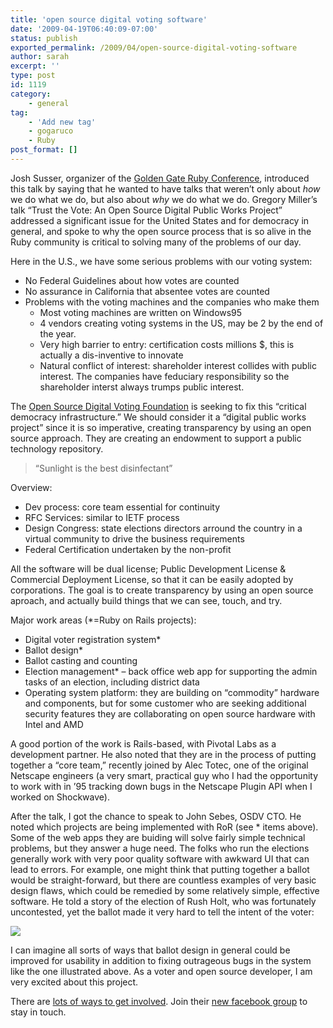 ```yaml
---
title: 'open source digital voting software'
date: '2009-04-19T06:40:09-07:00'
status: publish
exported_permalink: /2009/04/open-source-digital-voting-software
author: sarah
excerpt: ''
type: post
id: 1119
category:
    - general
tag:
    - 'Add new tag'
    - gogaruco
    - Ruby
post_format: []
---
```

Josh Susser, organizer of the [Golden Gate Ruby Conference](http://gogaruco.com), introduced this talk by saying that he wanted to have talks that weren’t only about *how* we do what we do, but also about *why* we do what we do. Gregory Miller’s talk “Trust the Vote: An Open Source Digital Public Works Project” addressed a significant issue for the United States and for democracy in general, and spoke to why the open source process that is so alive in the Ruby community is critical to solving many of the problems of our day.

Here in the U.S., we have some serious problems with our voting system:

- No Federal Guidelines about how votes are counted
- No assurance in California that absentee votes are counted
- Problems with the voting machines and the companies who make them 
  - Most voting machines are written on Windows95
  - 4 vendors creating voting systems in the US, may be 2 by the end of the year.
  - Very high barrier to entry: certification costs millions $, this is actually a dis-inventive to innovate
  - Natural conflict of interest: shareholder interest collides with public interest. The companies have feduciary responsibility so the shareholder interst always trumps public interest.

The [Open Source Digital Voting Foundation](http://www.osdv.org/) is seeking to fix this “critical democracy infrastructure.” We should consider it a “digital public works project” since it is so imperative, creating transparency by using an open source approach. They are creating an endowment to support a public technology repository.

> “Sunlight is the best disinfectant”

Overview:

- Dev process: core team essential for continuity
- RFC Services: similar to IETF process
- Design Congress: state elections directors arround the country in a virtual community to drive the business requirements
- Federal Certification undertaken by the non-profit

All the software will be dual license; Public Development License &amp; Commercial Deployment License, so that it can be easily adopted by corporations. The goal is to create transparency by using an open source aproach, and actually build things that we can see, touch, and try.

Major work areas (\*=Ruby on Rails projects):

- Digital voter registration system\*
- Ballot design\*
- Ballot casting and counting
- Election management\* – back office web app for supporting the admin tasks of an election, including district data
- Operating system platform: they are building on “commodity” hardware and components, but for some customer who are seeking additional security features they are collaborating on open source hardware with Intel and AMD

A good portion of the work is Rails-based, with Pivotal Labs as a development partner. He also noted that they are in the process of putting together a “core team,” recently joined by Alec Totec, one of the original Netscape engineers (a very smart, practical guy who I had the opportunity to work with in ’95 tracking down bugs in the Netscape Plugin API when I worked on Shockwave).

After the talk, I got the chance to speak to John Sebes, OSDV CTO. He noted which projects are being implemented with RoR (see \* items above). Some of the web apps they are buiding will solve fairly simple technical problems, but they answer a huge need. The folks who run the elections generally work with very poor quality software with awkward UI that can lead to errors. For example, one might think that putting together a ballot would be straight-forward, but there are countless examples of very basic design flaws, which could be remedied by some relatively simple, effective software. He told a story of the election of Rush Holt, who was fortunately uncontested, yet the ballot made it very hard to tell the intent of the voter:

![](http://feministphilosophers.files.wordpress.com/2008/05/ballot-detail.jpg)

I can imagine all sorts of ways that ballot design in general could be improved for usability in addition to fixing outrageous bugs in the system like the one illustrated above. As a voter and open source developer, I am very excited about this project.

There are [lots of ways to get involved](http://www.osdv.org/get). Join their [new facebook group](http://www.facebook.com/group.php?gid=2434315512) to stay in touch.